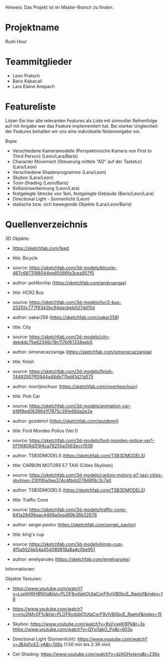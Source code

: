 Hinweis: Das Projekt ist im Master-Branch zu finden. 

# Projektname 
Rush Hour

# Teammitglieder
- Leon Pratsch
- Baris Kabacali
- Lara Elaine Anspach

# Featureliste
Listen Sie hier alle relevanten Features als Liste mit sinnvoller Reihenfolge auf mit Angabe wer das Feature implementiert hat.
Bei starker Ungleicheit der Features behalten wir uns eine individuelle Notenvergabe vor.

Bspw.

- Verschiedene Kameramodelle (Perspektivische Kamera von First to Third Person) (Leon/Lara/Baris)
- Character Movement (Steuerung mittels "AD" auf der Tastatur) (Lara/Leon)
- Verschiedene Shaderprogramme (Lara/Leon)
- Skybox (Lara/Leon)
- Toon-Shading (Leon/Baris)
- Kollisionserkennung (Leon/Lara)
- festgelegte Strecke von 1km, festgelegte Gebäude (Baris/Leon/Lara)
- Directional Light - Sonnenlicht (Leon)
- statische bzw. sich bewegende Objekte (Lara/Leon/Baris)

# Quellenverzeichnis

3D Objekte: 
- https://sketchfab.com/feed

* title:	Bicycle 
* source:	https://sketchfab.com/3d-models/bicycle-467c6873188044ee85066fa3cea957f5
* author:	pot4tochip (https://sketchfab.com/andyvargas)

* title:	HCR2 Bus
* source:	https://sketchfab.com/3d-models/hcr2-bus-25255c777f9342bc94dacbeb027dd15d
* author:	oakar258 (https://sketchfab.com/oakar258)

* title:	City
* source:	https://sketchfab.com/3d-models/city-deb4dc75e62346c19c117bf61334eeb5
* author:	simonecazzaniga (https://sketchfab.com/simonecazzaniga)

* title:	finish
* source:	https://sketchfab.com/3d-models/finish-74482507ff0944a48db77bd41d21a575
* author:	noortjeschuur (https://sketchfab.com/noortjeschuur)

* title:	Pink Car
* source:	https://sketchfab.com/3d-models/animation-car-b19f9ed0639641f7875c391e66da2e2e
* author:	gozdemrl (https://sketchfab.com/gozdemrl)

* title:	Ford Mondeo Police (Ver.1)
* source:	https://sketchfab.com/3d-models/ford-mondeo-police-ver1-0f116808d3194ca79255a0563eccf939
* author:	TSB3DMODELS (https://sketchfab.com/TSB3DMODELS)

* title:	CARBON MOTORS E7 TAXI (Cities Skylines)
* source:	https://sketchfab.com/3d-models/carbon-motors-e7-taxi-cities-skylines-210f95a0ea374c4fbdd27849f8c3c7a0
* author:	TSB3DMODELS (https://sketchfab.com/TSB3DMODELS)

* title:	Traffic Cone
* source:	https://sketchfab.com/3d-models/traffic-cone-841a28496aac4469a0ead69b36b32678
* author:	sergei pavlov (https://sketchfab.com/sergei_pavlov)

* title:	king's cup
* source:	https://sketchfab.com/3d-models/kings-cup-4f5a5024e54a454089818a8a4c0be951
* author:	emelyarules (https://sketchfab.com/emelyarules)


Informationen:

Objekte Texturen:
- https://www.youtube.com/watch?v=LonlHWHBN0g&list=PLOF8ydsblOUtaCorF9vIVB0bcE_Raelof&index=18
- https://www.youtube.com/watch?v=vnu2tMc0F1c&list=PLOF8ydsblOUtaCorF9vIVB0bcE_Raelof&index=15

- Skybox: 
https://www.youtube.com/watch?v=8sVvxeKI9Pk&t=3s
https://www.youtube.com/watch?v=QYvi1akO_Po&t=603s

- Directional Light (Sonnenlicht):
https://www.youtube.com/watch?v=JB4d1yXZ-yA&t=106s (1:50 min bis 2:36 min)

- Cel-Shading:
https://www.youtube.com/watch?v=dzItGHyteng&t=236s
